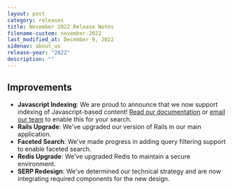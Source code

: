 ```yaml
---
layout: post
category: releases
title: November 2022 Release Notes
filename-custom: november-2022
last_modified_at: December 9, 2022
sidenav: about_us
release-year: "2022"
description: ""
---
```

## Improvements 
* **Javascript Indexing**: We are proud to announce that we now support indexing of Javascript-based content! [Read our documentation]({{site.baseurl}}/indexing/what-searchgov-indexes.html#js-indexing) or [email our team](mailto:search.gov) to enable this for your search.
* **Rails Upgrade**: We've upgraded our version of Rails in our main application.
* **Faceted Search**: We've made progress in adding query filtering support to enable faceted search.
* **Redis Upgrade**: We've upgraded Redis to maintain a secure environment.
* **SERP Redesign**: We've determined our technical strategy and are now integrating required components for the new design. 